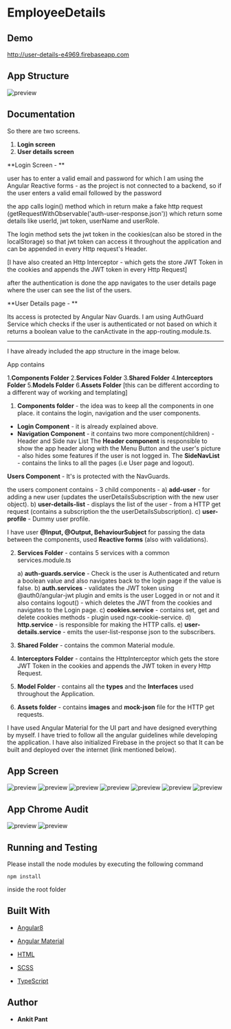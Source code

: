 # EmployeeDetails

## Demo
http://user-details-e4969.firebaseapp.com

## App Structure

![preview](https://raw.githubusercontent.com/Anky001/User-details/master/screenshots/0.jpg)

## Documentation 
So there are two screens.

1. **Login screen**
2. **User details screen**

**Login Screen - **

user has to enter a valid email and password 
for which I am using the Angular Reactive forms - as the project is not connected to a 
backend, so if the user enters a valid email followed by the password

the app calls login() method which in return make a fake http request (getRequestWithObservable('auth-user-response.json')) 
which return some details like userId, jwt token, userName and userRole.

The login method sets the jwt token in the cookies(can also be stored in the localStorage) so that jwt token can access it throughout the application and can be appended in every Http request's Header.

[I have also created an Http Interceptor - which gets the store JWT Token in the cookies and appends the JWT token in every Http Request]

after the authentication is done the app navigates to the user details page 
where the user can see the list of the users.


**User Details page - **

Its access is protected by Angular Nav Guards.
I am using AuthGuard Service which checks if the user is authenticated or not based on which it returns a boolean value to the canActivate in the app-routing.module.ts.


--------------------------------------------------------------------------------------------

I have already included the app structure in the image below.

App contains 

1.**Components Folder**
2.**Services Folder**
3.**Shared Folder**
4.**Interceptors Folder**
5.**Models Folder**
6.**Assets Folder**
[this can be different according to a different way of working and templating]

1. **Components folder** - the idea was to keep all the components in one place.
    it contains the login, navigation and the user components.

- **Login Component** - it is already explained above.
- **Navigation Component** - it contains two more component(children) - Header and Side nav List
    The **Header component** is responsible to show the app header along with the Menu Button and the user's picture - also       hides some features if the user is not logged in.
    The **SideNavList** - contains the links to all the pages (i.e User page and logout).


**Users Component** - It's is protected with the NavGuards.

the users component contains - 3 child components - 
    a) **add-user** - for adding a new user (updates the userDetailsSubscription with the new user object).
    b) **user-details-list** - displays the list of the user - from a HTTP get request (contains a subscription the the                  userDetailsSubscription).
    c) **user-profile** - Dummy user profile.

I have user **@Input, @Output, BehaviourSubject** for passing the data between the components, used **Reactive forms** (also with validations).

2. **Services Folder** - contains 5 services with a common services.module.ts 

    a) **auth-guards.service** - Check is the user is Authenticated and return a boolean value and also navigates back to the               login page if the value is false.
    b) **auth.services** - validates the JWT token using @auth0/angular-jwt plugin and emits is the user Logged in or not and it            also contains logout() - which deletes the JWT from the cookies and navigates to the Login page.
    c) **cookies.service** - contains set, get and delete cookies methods - plugin used ngx-cookie-service.
    d) **http.service** - is responsible for making the HTTP calls.
    e) **user-details.service** - emits the user-list-response json to the subscribers.

3. **Shared Folder** - contains the common Material module.

4. **Interceptors Folder** - contains the HttpInterceptor which gets the store JWT Token in the cookies and appends the JWT                     token in every Http Request.

5. **Model Folder** - contains all the **types** and the **Interfaces** used throughout the Application.

6. **Assets folder** - contains **images** and **mock-json** file for the HTTP get requests.


I have used Angular Material for the UI part and have designed everything by myself.
I have tried to follow all the angular guidelines while developing the application.
I have also initialized Firebase in the project so that It can be built and deployed over the internet (link mentioned below).



## App Screen
![preview](https://raw.githubusercontent.com/Anky001/User-details/master/screenshots/1.png)
![preview](https://raw.githubusercontent.com/Anky001/User-details/master/screenshots/2.png)
![preview](https://raw.githubusercontent.com/Anky001/User-details/master/screenshots/3.png)
![preview](https://raw.githubusercontent.com/Anky001/User-details/master/screenshots/4.png)
![preview](https://raw.githubusercontent.com/Anky001/User-details/master/screenshots/5.png)
![preview](https://raw.githubusercontent.com/Anky001/User-details/master/screenshots/6.png)
![preview](https://raw.githubusercontent.com/Anky001/User-details/master/screenshots/7.png)

## App Chrome Audit
![preview](https://raw.githubusercontent.com/Anky001/User-details/master/screenshots/8.png)
![preview](https://raw.githubusercontent.com/Anky001/User-details/master/screenshots/9.png)

## Running and Testing

Please install the node modules by executing the following command

```
npm install
```

inside the root folder


## Built With

*  [Angular8](https://angular.io)

*  [Angular Material](https://material.angular.io)

*  [HTML](https://www.w3.org/html/)

*  [SCSS](https://sass-lang.com/)

*  [TypeScript](http://www.typescriptlang.org/)


## Author

*  **Ankit Pant**
